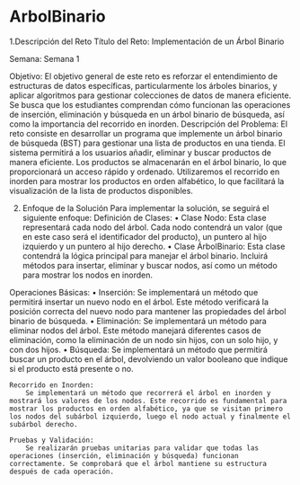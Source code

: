 # ArbolBinario

1.Descripción del Reto
Título del Reto: Implementación de un Árbol Binario

Semana: Semana 1

Objetivo: El objetivo general de este reto es reforzar el entendimiento de estructuras de datos específicas, particularmente los árboles binarios, y aplicar algoritmos para gestionar colecciones de datos de manera eficiente. Se busca que los estudiantes comprendan cómo funcionan las operaciones de inserción, eliminación y búsqueda en un árbol binario de búsqueda, así como la importancia del recorrido en inorden.
Descripción del Problema: El reto consiste en desarrollar un programa que implemente un árbol binario de búsqueda (BST) para gestionar una lista de productos en una tienda. El sistema permitirá a los usuarios añadir, eliminar y buscar productos de manera eficiente. Los productos se almacenarán en el árbol binario, lo que proporcionará un acceso rápido y ordenado. Utilizaremos el recorrido en inorden para mostrar los productos en orden alfabético, lo que facilitará la visualización de la lista de productos disponibles.

2. Enfoque de la Solución
Para implementar la solución, se seguirá el siguiente enfoque:
    Definición de Clases:
•	Clase Nodo: Esta clase representará cada nodo del árbol. Cada nodo contendrá un valor (que en este caso será el identificador del producto), un puntero al hijo izquierdo y un puntero al hijo derecho.
•	Clase ÁrbolBinario: Esta clase contendrá la lógica principal para manejar el árbol binario. Incluirá métodos para insertar, eliminar y buscar nodos, así como un método para mostrar los nodos en inorden.

  Operaciones Básicas:
•	Inserción: Se implementará un método que permitirá insertar un nuevo nodo en el árbol. Este método verificará la posición correcta del nuevo nodo para mantener las propiedades del árbol binario de búsqueda.
•	Eliminación: Se implementará un método para eliminar nodos del árbol. Este método manejará diferentes casos de eliminación, como la eliminación de un nodo sin hijos, con un solo hijo, y con dos hijos.
•	Búsqueda: Se implementará un método que permitirá buscar un producto en el árbol, devolviendo un valor booleano que indique si el producto está presente o no.

    Recorrido en Inorden:
        Se implementará un método que recorrerá el árbol en inorden y mostrará los valores de los nodos. Este recorrido es fundamental para mostrar los productos en orden alfabético, ya que se visitan primero los nodos del subárbol izquierdo, luego el nodo actual y finalmente el subárbol derecho.

    Pruebas y Validación:
        Se realizarán pruebas unitarias para validar que todas las operaciones (inserción, eliminación y búsqueda) funcionan correctamente. Se comprobará que el árbol mantiene su estructura después de cada operación.
